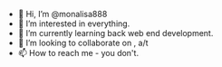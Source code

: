 - 👋 Hi, I’m @monalisa888
- 👀 I’m interested in everything.
- 🌱 I’m currently learning back web end development.
- 💞️ I’m looking to collaborate on , a/t
- 📫 How to reach me - you don't.

<!---
monalisa888/monalisa888 is a ✨ special ✨ repository because its `README.md` (this file) appears on your GitHub profile.
You can click the Preview link to take a look at your changes.
--->
